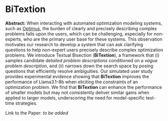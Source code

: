 # BiTextion

**Abstract:** When interacting with automated optimization modeling systems, such as [Optimus](https://arxiv.org/abs/2310.06116), the burden of clearly and precisely describing complex problems falls upon the users, which can be challenging, especially for non-experts, who are the primary user base for these systems. This observation motivates our research to develop a system that can ask clarifying questions to help non-expert users precisely describe complex optimization problems. We introduce Textual Bisection (**BiTextion**), a framework that (i) samples candidate *detailed problem descriptions* conditioned on a *vague problem description*, and (ii) narrows down the search space by posing questions that efficiently resolve ambiguities. Our simulated user study provides experimental evidence showing that **BiTextion** improves the performance of Llama3.1-8b when eliciting the constraints of an optimization problem. We find that **BiTextion** can enhance the performance of smaller models but may not consistently deliver similar gains when applied to larger models, underscoring the need for model-specific test-time strategies.

Link to the Paper: *to be added*

